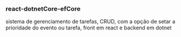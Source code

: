 ### react-dotnetCore-efCore

sistema de gerenciamento de tarefas, CRUD, com a opção de setar a prioridade do evento ou tarefa, front em react e backend em dotnet

